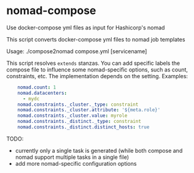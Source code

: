 # nomad-compose
Use docker-compose yml files as input for Hashicorp's nomad

This script converts docker-compose yml files to nomad job templates

Usage: ./compose2nomad compose.yml [servicename]

This script resolves `extends` stanzas. You can add specific labels the compose file
to influence some nomad-specific options, such as count, constraints, etc.
The implementation depends on the setting. Examples:

```yaml
    nomad.count: 1
    nomad.datacenters:
      - mydc
    nomad.constraints._cluster._type: constraint
    nomad.constraints._cluster.attribute: '${meta.role}'
    nomad.constraints._cluster.value: myrole
    nomad.constraints._distinct._type: constraint
    nomad.constraints._distinct.distinct_hosts: true
```

TODO:

* currently only a single task is generated (while both compose and nomad
  support multiple tasks in a single file)
* add more nomad-specific configuration options

